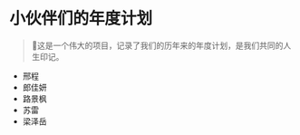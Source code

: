 <!-- _coverpage.md -->

# 小伙伴们的年度计划 

> 💪这是一个伟大的项目，记录了我们的历年来的年度计划，是我们共同的人生印记。

- 邢程
- 郎佳妍
- 路景枫
- 苏雷
- 梁泽岳
